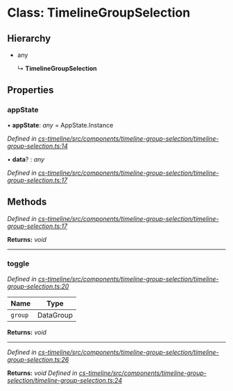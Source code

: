 # Class: TimelineGroupSelection

## Hierarchy

* any

  ↳ **TimelineGroupSelection**

## Properties

###  appState

• **appState**: *any* =  AppState.Instance

*Defined in [cs-timeline/src/components/timeline-group-selection/timeline-group-selection.ts:14](https://github.com/TNOCS/csnext/blob/99cbd46d/packages/cs-timeline/src/components/timeline-group-selection/timeline-group-selection.ts#L14)*

• **data**? : *any*

*Defined in [cs-timeline/src/components/timeline-group-selection/timeline-group-selection.ts:17](https://github.com/TNOCS/csnext/blob/99cbd46d/packages/cs-timeline/src/components/timeline-group-selection/timeline-group-selection.ts#L17)*

## Methods

*Defined in [cs-timeline/src/components/timeline-group-selection/timeline-group-selection.ts:17](https://github.com/TNOCS/csnext/blob/99cbd46d/packages/cs-timeline/src/components/timeline-group-selection/timeline-group-selection.ts#L17)*

**Returns:** *void*

___

###  toggle

*Defined in [cs-timeline/src/components/timeline-group-selection/timeline-group-selection.ts:20](https://github.com/TNOCS/csnext/blob/99cbd46d/packages/cs-timeline/src/components/timeline-group-selection/timeline-group-selection.ts#L20)*

Name | Type |
------ | ------ |
`group` | DataGroup |

**Returns:** *void*

___

*Defined in [cs-timeline/src/components/timeline-group-selection/timeline-group-selection.ts:26](https://github.com/TNOCS/csnext/blob/99cbd46d/packages/cs-timeline/src/components/timeline-group-selection/timeline-group-selection.ts#L26)*

**Returns:** *void*
*Defined in [cs-timeline/src/components/timeline-group-selection/timeline-group-selection.ts:24](https://github.com/TNOCS/csnext/blob/99cbd46d/packages/cs-timeline/src/components/timeline-group-selection/timeline-group-selection.ts#L24)*

